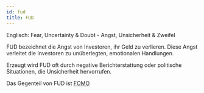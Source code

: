 ```yaml
---
id: fud
title: FUD
---
```


Englisch: Fear, Uncertainty & Doubt - Angst, Unsicherheit & Zweifel

FUD bezeichnet die Angst von Investoren, ihr Geld zu verlieren. Diese Angst verleitet die Investoren zu unüberlegten, emotionalen Handlungen.

Erzeugt wird FUD oft durch negative Berichterstattung oder politische Situationen, die Unsicherheit hervorrufen.

Das Gegenteil von FUD ist [FOMO](fomo)
